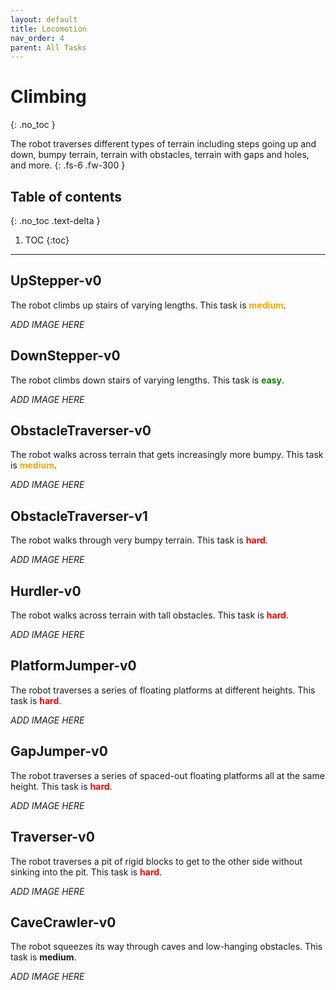 ```yaml
---
layout: default
title: Locomotion
nav_order: 4
parent: All Tasks
---
```


# Climbing
{: .no_toc }

The robot traverses different types of terrain including steps going up and down, bumpy terrain, terrain with obstacles, terrain with gaps and holes, and more.
{: .fs-6 .fw-300 }

## Table of contents
{: .no_toc .text-delta }

1. TOC
{:toc}

---

## UpStepper-v0

The robot climbs up stairs of varying lengths. This task is <span style="color:orange">**medium**</span>.

_ADD IMAGE HERE_

## DownStepper-v0

The robot climbs down stairs of varying lengths. This task is <span style="color:green">**easy**</span>.

_ADD IMAGE HERE_

## ObstacleTraverser-v0

The robot walks across terrain that gets increasingly more bumpy. This task is <span style="color:orange">**medium**</span>.

_ADD IMAGE HERE_

## ObstacleTraverser-v1

The robot walks through very bumpy terrain. This task is <span style="color:red">**hard**</span>.

_ADD IMAGE HERE_

## Hurdler-v0

The robot walks across terrain with tall obstacles. This task is <span style="color:red">**hard**</span>.

_ADD IMAGE HERE_

## PlatformJumper-v0

The robot traverses a series of floating platforms at different heights. This task is <span style="color:red">**hard**</span>.

_ADD IMAGE HERE_

## GapJumper-v0

The robot traverses a series of spaced-out floating platforms all at the same height. This task is <span style="color:red">**hard**</span>.

_ADD IMAGE HERE_

## Traverser-v0

The robot traverses a pit of rigid blocks to get to the other side without sinking into the pit. This task is <span style="color:red">**hard**</span>.

_ADD IMAGE HERE_

## CaveCrawler-v0

The robot squeezes its way through caves and low-hanging obstacles. This task is <span style="color:medium">**medium**</span>.

_ADD IMAGE HERE_
